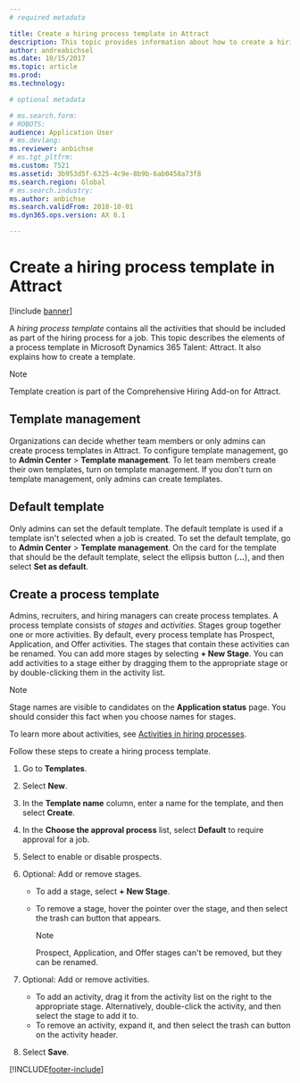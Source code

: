 ```yaml
---
# required metadata

title: Create a hiring process template in Attract
description: This topic provides information about how to create a hiring process template in Attract.
author: andreabichsel
ms.date: 10/15/2017
ms.topic: article
ms.prod: 
ms.technology: 

# optional metadata

# ms.search.form: 
# ROBOTS: 
audience: Application User
# ms.devlang: 
ms.reviewer: anbichse
# ms.tgt_pltfrm: 
ms.custom: 7521
ms.assetid: 3b953d5f-6325-4c9e-8b9b-6ab0458a73f8
ms.search.region: Global
# ms.search.industry: 
ms.author: anbichse
ms.search.validFrom: 2018-10-01
ms.dyn365.ops.version: AX 8.1

---
```


# Create a hiring process template in Attract

[!include [banner](includes/banner.md)]

A *hiring process template* contains all the activities that should be included as part of the hiring process for a job. This topic describes the elements of a process template in Microsoft Dynamics 365 Talent: Attract. It also explains how to create a template.

> [!NOTE]
> Template creation is part of the Comprehensive Hiring Add-on for Attract.

## Template management

Organizations can decide whether team members or only admins can create process templates in Attract. To configure template management, go to **Admin Center** \> **Template management**. To let team members create their own templates, turn on template management. If you don't turn on template management, only admins can create templates.

## Default template

Only admins can set the default template. The default template is used if a template isn't selected when a job is created. To set the default template, go to **Admin Center** \> **Template management**. On the card for the template that should be the default template, select the ellipsis button (**...**), and then select **Set as default**.

## Create a process template

Admins, recruiters, and hiring managers can create process templates. A process template consists of *stages* and *activities*. Stages group together one or more activities. By default, every process template has Prospect, Application, and Offer activities. The stages that contain these activities can be renamed. You can add more stages by selecting **+ New Stage**. You can add activities to a stage either by dragging them to the appropriate stage or by double-clicking them in the activity list.

> [!NOTE]
> Stage names are visible to candidates on the **Application status** page. You should consider this fact when you choose names for stages.

To learn more about activities, see [Activities in hiring processes](./activities-attract.md).

Follow these steps to create a hiring process template.

1. Go to **Templates**.
2. Select **New**.
3. In the **Template name** column, enter a name for the template, and then select **Create**.
4. In the **Choose the approval process** list, select **Default** to require approval for a job.
5. Select to enable or disable prospects.
6. Optional: Add or remove stages.

    - To add a stage, select **+ New Stage**.
    - To remove a stage, hover the pointer over the stage, and then select the trash can button that appears.

        > [!NOTE]
        > Prospect, Application, and Offer stages can't be removed, but they can be renamed.

7. Optional: Add or remove activities.

    - To add an activity, drag it from the activity list on the right to the appropriate stage. Alternatively, double-click the activity, and then select the stage to add it to.
    - To remove an activity, expand it, and then select the trash can button on the activity header.

8. Select **Save**.


[!INCLUDE[footer-include](../includes/footer-banner.md)]